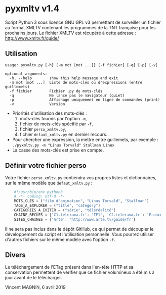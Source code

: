 # pyxmltv v1.4

Script Python 3 sous licence GNU GPL v3 permettant de surveiller un fichier au
format XMLTV contenant les programmes de la TNT française pour les prochains
jours. Le fichier XMLTV est récupéré à cette adresse :
http://www.xmltv.fr/guide/


## Utilisation

```
usage: pyxmltv.py [-h] [-m mot [mot ...]] [-f fichier] [-q] [-p] [-v]

optional arguments:
  -h, --help        show this help message and exit
  -m mot [mot ...]  Liste de mots-clés ou d'expressions (entre guillemets)
  -f fichier        Fichier .py de mots-clés
  -q                Ne lance pas le navigateur (quiet)
  -p                Affichage uniquement en ligne de commandes (print)
  -v                Version
```

* Priorités d'utilisation des mots-clés :
    1. mots-clés fournis par l'option `-m`,
    2. fichier de mots-clés spécifié par `-f`,
    3. fichier `perso_xmltv.py`,
    4. fichier `defaut_xmltv.py` en dernier recours.
* Pour chercher une expression, la mettre entre guillemets, par exemple :
    `./pyxmltv.py -m "Linus Torvald" Stallman Linux`
* La casse des mots-clés est prise en compte.


## Définir votre fichier perso

Votre fichier `perso_xmltv.py` contiendra vos propres listes et dictionnaires,
sur le même modèle que `defaut_xmltv.py` :

```python
    #!/usr/bin/env python3
    # -*- coding: utf-8 -*-
    MOTS_CLES = ("film d'animation", "Linus Torvald", "Stallman")
    TAGS_A_EXPLORER = ("title", "category")
    CATEGORIES_A_EVITER = ("série", "téléréalité")
    CHAINE_RECUES = {'C1.telerama.fr': 'TF1', 'C2.telerama.fr': 'France 2'}
    SITES_CHAINES = {'Arte': 'http://www.arte.tv/guide/fr'}
```

Il ne sera pas inclus dans le dépôt GitHub, ce qui permet de découpler le 
développement du script et l'utilisation personnelle. Vous pourrez utiliser 
d'autres fichiers sur le même modèle avec l'option `-f`.


## Divers

Le téléchargement de l'ETag présent dans l'en-tête HTTP et sa conservation 
permettent de vérifier que ce fichier volumineux a été mis à jour avant
de le télécharger.


Vincent MAGNIN, 6 avril 2019
